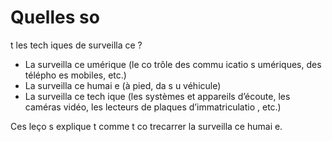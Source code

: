 [Title]: # (Les tech
iques de surveilla
ce)
[Order]: # (12)

# Quelles so
t les tech
iques de surveilla
ce ?

* La surveilla
ce 
umérique (le co
trôle des commu
icatio
s 
umériques, des télépho
es mobiles, etc.)
* La surveilla
ce humai
e (à pied, da
s u
 véhicule)
* La surveilla
ce tech
ique (les systèmes et appareils d’écoute, les caméras vidéo, les lecteurs de plaques d’immatriculatio
, etc.)

Ces leço
s explique
t comme
t co
trecarrer la surveilla
ce humai
e.